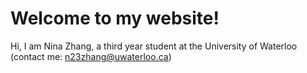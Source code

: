 # Welcome to my website! 
Hi, I am Nina Zhang, a third year student at the University of Waterloo
(contact me: n23zhang@uwaterloo.ca)
